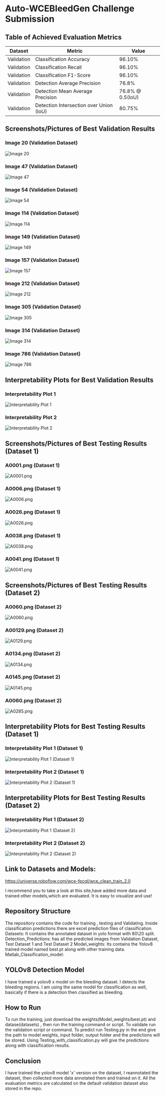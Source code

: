 # Auto-WCEBleedGen Challenge Submission

## Table of Achieved Evaluation Metrics

| Dataset    | Metric                                  | Value            |
| ---------- | --------------------------------------- | ---------------- |
| Validation | Classification Accuracy                 | 96.10%           |
| Validation | Classification Recall                   | 96.10%           |
| Validation | Classification F1-Score                 | 96.10%           |
| Validation | Detection Average Precision             | 76.8%            |
| Validation | Detection Mean Average Precision        | 76.8% @ 0.5(IoU) |
| Validation | Detection Intersection over Union (IoU) | 80.75%           |

## Screenshots/Pictures of Best Validation Results

### Image 20 (Validation Dataset)

![Image 20](Detection_Predictions/validation/img-20-_png_jpg.rf.af18786f8de1f8982a0682bac1a8b529.jpg)

### Image 47 (Validation Dataset)

![Image 47](Detection_Predictions/validation/img-47-_png_jpg.rf.30b4e1998b43b09def5e6b834803c050.jpg)

### Image 54 (Validation Dataset)

![Image 54](Detection_Predictions/validation/img-54-_png_jpg.rf.61c88ed1508f277adf41ebd28a2b0bc1.jpg)

### Image 114 (Validation Dataset)

![Image 114](Detection_Predictions/validation/img-114-_png_jpg.rf.c546305f452ee31659ddcf4b8be6911f.jpg)

### Image 149 (Validation Dataset)

![Image 149](Detection_Predictions/validation/img-149-_png_jpg.rf.b4e7d488af5d4e43f57ad0bfce5961d0.jpg)

### Image 157 (Validation Dataset)

![Image 157](Detection_Predictions/validation/img-157-_png_jpg.rf.0fe24c07220a083cd41846b4fe5efb7d.jpg)

### Image 212 (Validation Dataset)

![Image 212](Detection_Predictions/validation/img-212-_png_jpg.rf.13173dbff86234bb7e94d731a9938626.jpg)

### Image 305 (Validation Dataset)

![Image 305](Detection_Predictions/validation/img-305-_png_jpg.rf.36d0534520f464d319826af3461a4320.jpg)

### Image 314 (Validation Dataset)

![Image 314](Detection_Predictions/validation/img-314-_png_jpg.rf.84a0cdeda1ee24e6c164d386166278d5.jpg)

### Image 786 (Validation Dataset)

![Image 786](Detection_Predictions/validation/img-786-_png_jpg.rf.f8f9590f1c5a553515c52cb2f6acd4b5.jpg)

## Interpretability Plots for Best Validation Results

### Interpretability Plot 1

![Interpretability Plot 1](path_to_plot_1.png)

### Interpretability Plot 2

![Interpretability Plot 2](path_to_plot_2.png)

## Screenshots/Pictures of Best Testing Results (Dataset 1)

### A0001.png (Dataset 1)

![A0001.png](Detection_Predictions/test_dataset_1/A0001.png)

### A0006.png (Dataset 1)

![A0006.png](Detection_Predictions/test_dataset_1/A0006.png)

### A0026.png (Dataset 1)

![A0026.png](Detection_Predictions/test_dataset_1/A0026.png)

### A0038.png (Dataset 1)

![A0038.png](Detection_Predictions/test_dataset_1/A0038.png)

### A0041.png (Dataset 1)

![A0041.png](Detection_Predictions/test_dataset_1/A0041.png)

<!-- Repeat the pattern for images 3-5 (Dataset 1) -->

## Screenshots/Pictures of Best Testing Results (Dataset 2)

### A0060.png (Dataset 2)

![A0060.png](Detection_Predictions/test_dataset_2/A0060.png)

### A00129.png (Dataset 2)

![A0129.png](Detection_Predictions/test_dataset_2/A0129.png)

### A0134.png (Dataset 2)

![A0134.png](Detection_Predictions/test_dataset_2/A0134.png)

### A0145.png (Dataset 2)

![A0145.png](Detection_Predictions/test_dataset_2/A0145.png)

### A0060.png (Dataset 2)

![A0285.png](Detection_Predictions/test_dataset_2/A0285.png)

## Interpretability Plots for Best Testing Results (Dataset 1)

### Interpretability Plot 1 (Dataset 1)

![Interpretability Plot 1 (Dataset 1)](path_to_plot_1_dataset1.png)

### Interpretability Plot 2 (Dataset 1)

![Interpretability Plot 2 (Dataset 1)](path_to_plot_2_dataset1.png)

<!-- Repeat the pattern for interpretability plots 3-5 (Dataset 1) -->

## Interpretability Plots for Best Testing Results (Dataset 2)

### Interpretability Plot 1 (Dataset 2)

![Interpretability Plot 1 (Dataset 2)](path_to_plot_1_dataset2.png)

### Interpretability Plot 2 (Dataset 2)

![Interpretability Plot 2 (Dataset 2)](path_to_plot_2_dataset2.png)

<!-- Repeat the pattern for interpretability plots 3-5 (Dataset 2) -->

## Link to Datasets and Models:

https://universe.roboflow.com/wce-fpcql/wce_clean_train_2.0

I recommend you to take a look at this site,have added more data and trained other models,which are evaluated. It is easy to visualize and use!

## Repository Structure

The repository contains the code for training , testing and Validating. Inside classification predictions there are excel prediction files of classification.
Datasets: It contains the annotated dataset in yolo format with 80\20 split.
Detection_Predictions: has all the predicted images from Validation Dataset, Test Dataset 1 and Test Dataset 2
Model_weights: Its contains the Yolov8 trained model named best.pt along with other training data.
Matlab_Classification_model:

## YOLOv8 Detection Model

I have trained a yolov8 x model on the bleeding dataset. I detects the bleeding regions. I am using the same model for classification as well, basically if there is a detection then classified as bleeding.

## How to Run

To run the training, just download the weights(Model_weights/best.pt) and datase(datasets) , then run the training command or script.
To validate run the validation script or command.
To predict run Testing.py in the end give the path to model weights, input folder, output folder and the predictions will be stored.
Using Testing_with_classification.py will give the predictions along with classification results.

## Conclusion

I have trained the yolov8 model 'x' version on the dataset, I reannotated the dataset, then collected more data annotated them and trained on it. All the evaluation metrics are calculated on the default validation dataset also stored in the repo.
